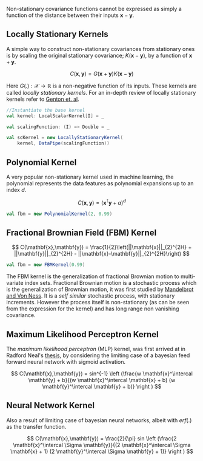 Non-stationary covariance functions cannot be expressed as simply a function of the distance between their inputs $\mathbf{x} - \mathbf{y}$.

## Locally Stationary Kernels

A simple way to construct non-stationary covariances from stationary ones is by scaling the original stationary covariance; $K(\mathbf{x} - \mathbf{y})$, by a function of $\mathbf{x} + \mathbf{y}$.

$$
C(\mathbf{x}, \mathbf{y}) = G(\mathbf{x} + \mathbf{y}) K(\mathbf{x} - \mathbf{y})
$$

Here $G(.): \mathcal{X} \rightarrow \mathbb{R}$ is a non-negative function of its inputs. These kernels are called _locally stationary kernels_. For an in-depth review of locally stationary kernels refer to [Genton et. al](http://jmlr.csail.mit.edu/papers/volume2/genton01a/genton01a.pdf).

```scala
//Instantiate the base kernel
val kernel: LocalScalarKernel[I] = _

val scalingFunction: (I) => Double = _

val scKernel = new LocallyStationaryKernel(
	kernel, DataPipe(scalingFunction))
```

## Polynomial Kernel

A very popular non-stationary kernel used in machine learning, the polynomial represents the data features as polynomial expansions up to an index $d$.

$$
C(\mathbf{x},\mathbf{y}) = (\mathbf{x}^\intercal \mathbf{y} + a)^{d}
$$

```scala
val fbm = new PolynomialKernel(2, 0.99)
```


## Fractional Brownian Field (FBM) Kernel

$$
	C(\mathbf{x},\mathbf{y}) = \frac{1}{2}\left(||\mathbf{x}||_{2}^{2H} + ||\mathbf{y}||_{2}^{2H} - ||\mathbf{x}-\mathbf{y}||_{2}^{2H}\right)
$$

```scala
val fbm = new FBMKernel(0.99)
```

The FBM kernel is the generalization of fractional Brownian motion to multi-variate index sets. Fractional Brownian motion is a stochastic process which is the generalization of Brownian motion, it was first studied by [Mandelbrot and Von Ness](https://www.jstor.org/stable/2027184). It is a _self similar_ stochastic process, with stationary increments. However the process itself is non-stationary (as can be seen from the expression for the kernel) and has long range non vanishing covariance.

## Maximum Likelihood Perceptron Kernel

The _maximum likelihood perceptron_ (MLP) kernel, was first arrived at in Radford Neal's [thesis](http://www.cs.toronto.edu/~radford/ftp/thesis.pdf), by considering the limiting case of a bayesian feed forward neural network with sigmoid activation.

$$
C(\mathbf{x},\mathbf{y}) = sin^{-1} \left (\frac{w \mathbf{x}^\intercal \mathbf{y} + b}{(w \mathbf{x}^\intercal \mathbf{x} + b) (w \mathbf{y}^\intercal \mathbf{y} + b)} \right )
$$

## Neural Network Kernel

Also a result of limiting case of bayesian neural networks, albeit with $erf(.)$ as the transfer function.

$$
C(\mathbf{x},\mathbf{y}) = \frac{2}{\pi} sin \left (\frac{2 \mathbf{x}^\intercal \Sigma \mathbf{y}}{(2 \mathbf{x}^\intercal \Sigma \mathbf{x} + 1) (2 \mathbf{y}^\intercal \Sigma \mathbf{y} + 1)} \right )
$$
